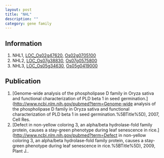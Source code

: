 ```yaml
---
layout: post
title: "NHL"
description: ""
category: gene family
---
```


## Information
1. NHL1, [LOC_Os02g47620](http://rice.plantbiology.msu.edu/cgi-bin/ORF_infopage.cgi?orf=LOC_Os02g47620), [Os02g0705100](http://rapdb.dna.affrc.go.jp/viewer/gbrowse_details/irgsp1?name=Os02g0705100)
2. NHL2, [LOC_Os07g38830](http://rice.plantbiology.msu.edu/cgi-bin/ORF_infopage.cgi?orf=LOC_Os07g38830), [Os07g0575800](http://rapdb.dna.affrc.go.jp/viewer/gbrowse_details/irgsp1?name=Os07g0575800)
3. NHL3, [LOC_Os05g34630](http://rice.plantbiology.msu.edu/cgi-bin/ORF_infopage.cgi?orf=LOC_Os05g34630), [Os05g0419000](http://rapdb.dna.affrc.go.jp/viewer/gbrowse_details/irgsp1?name=Os05g0419000)

## Publication
1. [Genome-wide analysis of the phospholipase D family in Oryza sativa and functional characterization of PLD beta 1 in seed germination.](http://www.ncbi.nlm.nih.gov/pubmed?term=Genome-wide analysis of the phospholipase D family in Oryza sativa and functional characterization of PLD beta 1 in seed germination.%5BTitle%5D), 2007, Cell Res.
2. [Defect in non-yellow coloring 3, an alpha/beta hydrolase-fold family protein, causes a stay-green phenotype during leaf senescence in rice.](http://www.ncbi.nlm.nih.gov/pubmed?term=Defect in non-yellow coloring 3, an alpha/beta hydrolase-fold family protein, causes a stay-green phenotype during leaf senescence in rice.%5BTitle%5D), 2009, Plant J..


